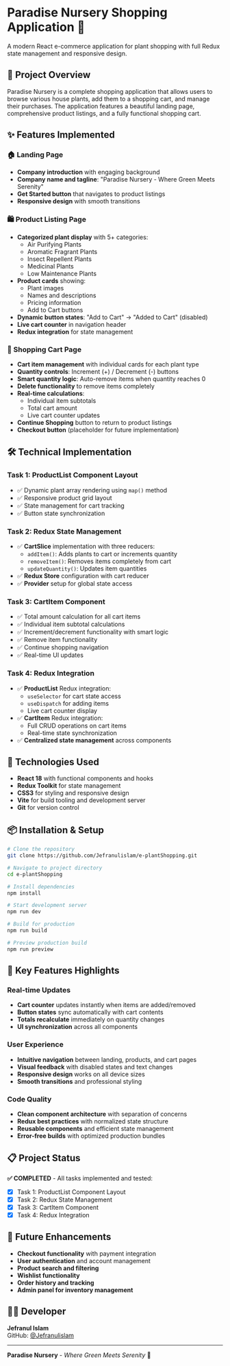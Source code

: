 # Paradise Nursery Shopping Application 🌱

A modern React e-commerce application for plant shopping with full Redux state management and responsive design.

## 🌟 Project Overview

Paradise Nursery is a complete shopping application that allows users to browse various house plants, add them to a shopping cart, and manage their purchases. The application features a beautiful landing page, comprehensive product listings, and a fully functional shopping cart.

## ✨ Features Implemented

### 🏠 Landing Page
- **Company introduction** with engaging background
- **Company name and tagline**: "Paradise Nursery - Where Green Meets Serenity"
- **Get Started button** that navigates to product listings
- **Responsive design** with smooth transitions

### 🛍️ Product Listing Page
- **Categorized plant display** with 5+ categories:
  - Air Purifying Plants
  - Aromatic Fragrant Plants
  - Insect Repellent Plants
  - Medicinal Plants
  - Low Maintenance Plants
- **Product cards** showing:
  - Plant images
  - Names and descriptions
  - Pricing information
  - Add to Cart buttons
- **Dynamic button states**: "Add to Cart" → "Added to Cart" (disabled)
- **Live cart counter** in navigation header
- **Redux integration** for state management

### 🛒 Shopping Cart Page
- **Cart item management** with individual cards for each plant type
- **Quantity controls**: Increment (+) / Decrement (-) buttons
- **Smart quantity logic**: Auto-remove items when quantity reaches 0
- **Delete functionality** to remove items completely
- **Real-time calculations**:
  - Individual item subtotals
  - Total cart amount
  - Live cart counter updates
- **Continue Shopping** button to return to product listings
- **Checkout button** (placeholder for future implementation)

## 🛠️ Technical Implementation

### **Task 1: ProductList Component Layout**
- ✅ Dynamic plant array rendering using `map()` method
- ✅ Responsive product grid layout
- ✅ State management for cart tracking
- ✅ Button state synchronization

### **Task 2: Redux State Management**
- ✅ **CartSlice** implementation with three reducers:
  - `addItem()`: Adds plants to cart or increments quantity
  - `removeItem()`: Removes items completely from cart
  - `updateQuantity()`: Updates item quantities
- ✅ **Redux Store** configuration with cart reducer
- ✅ **Provider** setup for global state access

### **Task 3: CartItem Component**
- ✅ Total amount calculation for all cart items
- ✅ Individual item subtotal calculations
- ✅ Increment/decrement functionality with smart logic
- ✅ Remove item functionality
- ✅ Continue shopping navigation
- ✅ Real-time UI updates

### **Task 4: Redux Integration**
- ✅ **ProductList** Redux integration:
  - `useSelector` for cart state access
  - `useDispatch` for adding items
  - Live cart counter display
- ✅ **CartItem** Redux integration:
  - Full CRUD operations on cart items
  - Real-time state synchronization
- ✅ **Centralized state management** across components

## 🚀 Technologies Used

- **React 18** with functional components and hooks
- **Redux Toolkit** for state management
- **CSS3** for styling and responsive design
- **Vite** for build tooling and development server
- **Git** for version control

## 📦 Installation & Setup

```bash
# Clone the repository
git clone https://github.com/Jefranulislam/e-plantShopping.git

# Navigate to project directory
cd e-plantShopping

# Install dependencies
npm install

# Start development server
npm run dev

# Build for production
npm run build

# Preview production build
npm run preview
```

## 🎯 Key Features Highlights

### Real-time Updates
- **Cart counter** updates instantly when items are added/removed
- **Button states** sync automatically with cart contents
- **Totals recalculate** immediately on quantity changes
- **UI synchronization** across all components

### User Experience
- **Intuitive navigation** between landing, products, and cart pages
- **Visual feedback** with disabled states and text changes
- **Responsive design** works on all device sizes
- **Smooth transitions** and professional styling

### Code Quality
- **Clean component architecture** with separation of concerns
- **Redux best practices** with normalized state structure
- **Reusable components** and efficient state management
- **Error-free builds** with optimized production bundles

## 📋 Project Status

**✅ COMPLETED** - All tasks implemented and tested:
- [x] Task 1: ProductList Component Layout
- [x] Task 2: Redux State Management  
- [x] Task 3: CartItem Component
- [x] Task 4: Redux Integration

## 🔮 Future Enhancements

- **Checkout functionality** with payment integration
- **User authentication** and account management
- **Product search and filtering**
- **Wishlist functionality**
- **Order history and tracking**
- **Admin panel for inventory management**

## 👨‍💻 Developer

**Jefranul Islam**  
GitHub: [@Jefranulislam](https://github.com/Jefranulislam)

---

**Paradise Nursery** - *Where Green Meets Serenity* 🌱